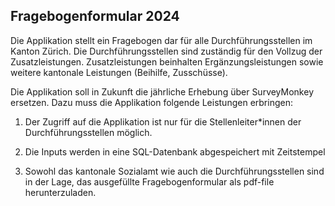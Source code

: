 ## Fragebogenformular 2024

Die Applikation stellt ein Fragebogen dar für alle Durchführungsstellen im Kanton Zürich. Die Durchführungsstellen sind zuständig für den Vollzug der Zusatzleistungen. Zusatzleistungen beinhalten Ergänzungsleistungen sowie weitere kantonale Leistungen (Beihilfe, Zusschüsse).

Die Applikation soll in Zukunft die jährliche Erhebung über SurveyMonkey ersetzen. Dazu muss die Applikation folgende Leistungen erbringen:

1.  Der Zugriff auf die Applikation ist nur für die Stellenleiter\*innen der Durchführungsstellen möglich.

2.  Die Inputs werden in eine SQL-Datenbank abgespeichert mit Zeitstempel

3. Sowohl das kantonale Sozialamt wie auch die Durchführungsstellen sind in der Lage, das ausgefüllte Fragebogenformular als pdf-file herunterzuladen.


